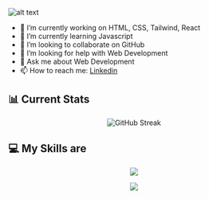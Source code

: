 ![alt text](https://media.licdn.com/dms/image/D5616AQFO4WS3l_W4gA/profile-displaybackgroundimage-shrink_350_1400/0/1684094906130?e=1707350400&v=beta&t=qIEfC2L0D38pORZCNTWdm0IX4b9VprleAqUd0DsG5YU)

- 🔭 I’m currently working on HTML, CSS, Tailwind, React
- 🌱 I’m currently learning Javascript
- 👯 I’m looking to collaborate on GitHub
- 🤔 I’m looking for help with Web Development
- 💬 Ask me about Web Development
- 📫 How to reach me: [Linkedin](https://www.linkedin.com/in/bishaldofo)

## 📊 Current Stats
<p align="center">
  <img src="https://github-readme-streak-stats.herokuapp.com?user=bishaldofo&theme=chartreuse-dark&border_radius=10&date_format=j%20M%5B%20Y%5D" alt="GitHub Streak">
</p>

## 💻 My Skills are
<p align="center">
    <img src="https://skillicons.dev/icons?i=html,css,materialui,tailwind,jquery,js,react,wordpress" />
</p>
<p align="center">
    <img src="https://skillicons.dev/icons?i=git,github,firebase,mongodb,netlify,vercel,vite,vscode" />
</p>
